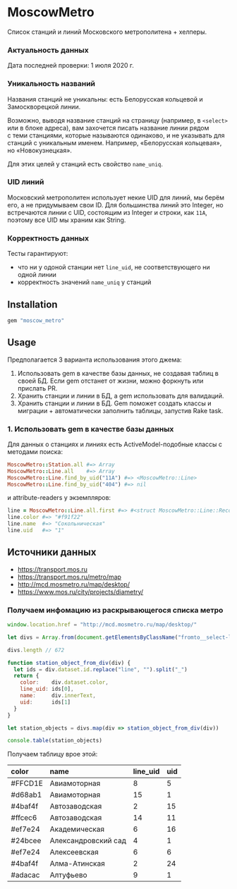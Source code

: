 # MoscowMetro

Список станций и линий Московского метрополитена + хелперы.

### Актуальность данных

Дата последней проверки: 1 июля 2020 г.

### Уникальность названий

Названия станций не уникальны: есть Белорусская кольцевой и Замоскворецкой линии.

Возможно, выводя название станций на страницу (например, в `<select>` или в блоке адреса), вам захочется писать название линии рядом с теми станциями, которые называются одинаково, и не указывать для станций с уникальным именем. Например, «Белорусская кольцевая», но «Новокузнецкая».

Для этих целей у станций есть свойство `name_uniq`.

### UID линий

Московский метрополитен использует некие UID для линий, мы берём его, а не придумываем свои ID. Для большинства линий это Integer, но встречаются линии с UID, состоящим из Integer и строки, как `11A`, поэтому все UID мы храним как String.

### Корректность данных

Тесты гарантируют:

- что ни у одоной станции нет `line_uid`, не соответствующего ни одной линии
- корректность значений `name_uniq` у станций

## Installation

```ruby
gem "moscow_metro"
```

## Usage

Предполагается 3 варианта использования этого джема:

1. Использовать gem в качестве базы данных, не создавая таблиц в своей БД. Если gem отстанет от жизни, можно форкнуть или прислать PR.
1. Хранить станции и линии в БД, а gem использовать для валидаций.
1. Хранить станции и линии в БД. Gem поможет создать классы и миграции + автоматически заполнить таблицы, запустив Rake task.


### 1. Использовать gem в качестве базы данных

Для данных о станциях и линиях есть ActiveModel-подобные классы с методами поиска:

```ruby
MoscowMetro::Station.all #=> Array
MoscowMetro::Line.all    #=> Array
MoscowMetro::Line.find_by_uid("11A") #=> <MoscowMetro::Line>
MoscowMetro::Line.find_by_uid("404") #=> nil
```

и attribute-readers у экземпляров:

```ruby
line = MoscowMetro::Line.all.first #=> #<struct MoscowMetro::Line::Record name="Сокольническая", color="#f91f22", uid="1">
line.color #=> "#f91f22"
line.name  #=> "Сокольническая"
line.uid   #=> "1"
```

## Источники данных

- https://transport.mos.ru
- https://transport.mos.ru/metro/map
- http://mcd.mosmetro.ru/map/desktop/
- https://www.mos.ru/city/projects/diametry/

### Получаем инфомацию из раскрывающегося списка метро

```js
window.location.href = "http://mcd.mosmetro.ru/map/desktop/"

let divs = Array.from(document.getElementsByClassName("fromto__select-list-item"))

divs.length // 672

function station_object_from_div(div) {
  let ids = div.dataset.id.replace("line", "").split("_")
  return {
  	color:    div.dataset.color,
  	line_uid: ids[0],
  	name:     div.innerText,
  	uid:      ids[1]
  }
}

let station_objects = divs.map(div => station_object_from_div(div))

console.table(station_objects)
```

Получаем таблицу врое этой:

 color   | name                | line_uid | uid
:--------|:--------------------|:---------|:----
 #FFCD1E | Авиамоторная        | 8        | 5
 #d68ab1 | Авиамоторная        | 15       | 1
 #4baf4f | Автозаводская       | 2        | 15
 #ffcec6 | Автозаводская       | 14       | 11
 #ef7e24 | Академическая       | 6        | 16
 #24bcee | Александровский сад | 4        | 1
 #ef7e24 | Алексеевская        | 6        | 6
 #4baf4f | Алма-Атинская       | 2        | 24
 #adacac | Алтуфьево           | 9        | 1
